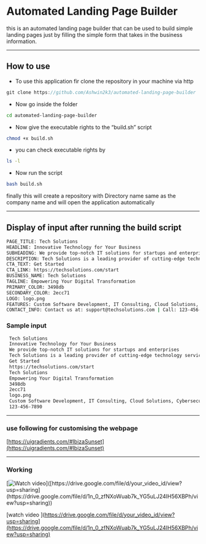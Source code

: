 # Automated Landing Page Builder

this is an automated landing page builder that can be used to build simple landing pages just by filling the simple form that takes in the business information. 

---

## How to use

- To use this application fir clone the repository in your machine via http

```cpp
git clone https://github.com/Ashwin2k3/automated-landing-page-builder
```

- Now go inside the folder

```bash
cd automated-landing-page-builder
```

- Now give the executable rights to the “build.sh” script

```bash
chmod +x build.sh
```

- you can check executable rights by

```bash
ls -l 
```

- Now run the script

```bash
bash build.sh
```

finally this will create a repository with Directory name same as the company name and will open the application automatically 

---

## Display of input  after running the build script

```bash
PAGE_TITLE: Tech Solutions
HEADLINE: Innovative Technology for Your Business
SUBHEADING: We provide top-notch IT solutions for startups and enterprises
DESCRIPTION: Tech Solutions is a leading provider of cutting-edge technology services. We specialize in custom software development, cloud services, and IT consulting.
CTA_TEXT: Get Started
CTA_LINK: https://techsolutions.com/start
BUSINESS_NAME: Tech Solutions
TAGLINE: Empowering Your Digital Transformation
PRIMARY_COLOR: 3498db
SECONDARY_COLOR: 2ecc71
LOGO: logo.png
FEATURES: Custom Software Development, IT Consulting, Cloud Solutions, Cybersecurity, AI Integration
CONTACT_INFO: Contact us at: support@techsolutions.com | Call: 123-456-7890

```

### Sample input

```bash
 Tech Solutions
 Innovative Technology for Your Business
 We provide top-notch IT solutions for startups and enterprises
 Tech Solutions is a leading provider of cutting-edge technology services. We specialize in custom software development, cloud services, and IT consulting.
 Get Started
 https://techsolutions.com/start
 Tech Solutions
 Empowering Your Digital Transformation
 3498db
 2ecc71
 logo.png
 Custom Software Development, IT Consulting, Cloud Solutions, Cybersecurity, AI Integration
 123-456-7890

```

---
### use following for customising the webpage 
[https://uigradients.com/#IbizaSunset](https://uigradients.com/#IbizaSunset)


---
### Working 


[![Watch video]([https://via.placeholder.com/150](https://drive.google.com/file/d/1tXEvcD5v06bfZbi-w6Wz6uv7tpjp5hjQ/view?usp=sharing))]([https://drive.google.com/file/d/your_video_id/view?usp=sharing](https://drive.google.com/file/d/1n_0_zfNXoWuab7k_YG5uLJ24IH56XBPh/view?usp=sharing))

[watch video ](https://drive.google.com/file/d/your_video_id/view?usp=sharing](https://drive.google.com/file/d/1n_0_zfNXoWuab7k_YG5uLJ24IH56XBPh/view?usp=sharing)
